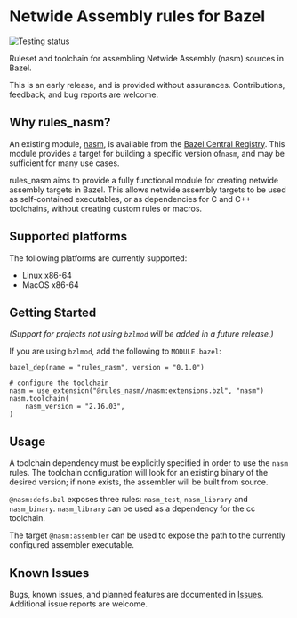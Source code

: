 # Netwide Assembly rules for Bazel

![Testing status](https://github.com/morganwl/rules_nasm/actions/workflows/tests.yaml/badge.svg)

Ruleset and toolchain for assembling Netwide Assembly (nasm) sources in
Bazel.

This is an early release, and is provided without assurances.
Contributions, feedback, and bug reports are welcome.

## Why rules_nasm?

An existing module, [nasm](https://registry.bazel.build/modules/nasm),
is available from the [Bazel Central Registry](https://registry.bazel.build).
This module provides a target for building a specific version of`nasm`,
and may be sufficient for many use cases.

rules_nasm aims to provide a fully functional module for creating
netwide assembly targets in Bazel. This allows netwide assembly targets
to be used as self-contained executables, or as dependencies for C and
C++ toolchains, without creating custom rules or macros.

## Supported platforms

The following platforms are currently supported:

- Linux x86-64
- MacOS x86-64

## Getting Started

*(Support for projects not using `bzlmod` will be added in a future
release.)*

If you are using `bzlmod`, add the following to `MODULE.bazel`:

```starlark
bazel_dep(name = "rules_nasm", version = "0.1.0")

# configure the toolchain
nasm = use_extension("@rules_nasm//nasm:extensions.bzl", "nasm")
nasm.toolchain(
    nasm_version = "2.16.03",
)
```

## Usage

A toolchain dependency must be explicitly specified in order to use the
`nasm` rules. The toolchain configuration will look for an existing
binary of the desired version; if none exists, the assembler will be
built from source.

`@nasm:defs.bzl` exposes three rules: `nasm_test`, `nasm_library` and
`nasm_binary`. `nasm_library` can be used as a dependency for the cc
toolchain.

The target `@nasm:assembler` can be used to expose the path to the
currently configured assembler executable.

## Known Issues

Bugs, known issues, and planned features are documented in
[Issues](https://github.com/morganwl/rules_nasm/issues). Additional
issue reports are welcome.

